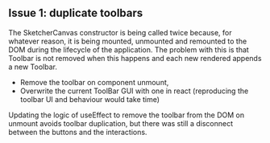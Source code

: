 ## Issue 1: duplicate toolbars
The SketcherCanvas constructor is being called twice because, for whatever reason, it is being mounted, unmounted and remounted to the DOM during the lifecycle of the application. The problem with this is that Toolbar is not removed when this happens and each new rendered appends a new Toolbar.

- Remove the toolbar on component unmount,
- Overwrite the current ToolBar GUI with one in react (reproducing the toolbar UI and behaviour would take time)

Updating the logic of useEffect to remove the toolbar from the DOM on unmount avoids toolbar duplication, but there was still a disconnect between the buttons and the interactions.
